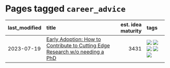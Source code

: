 # Pages tagged `career_advice`

|last_modified|title|est. idea maturity|tags
|:---|:---|---:|:---|
|2023-07-19|[Early Adoption: How to Contribute to Cutting Edge Research w/o needing a PhD](../early_adoption_and_fomo.md)|3431|[![](https://img.shields.io/badge/tag-autobiographical-936135)](../tags/autobiographical.md) [![](https://img.shields.io/badge/tag-career_advice-34720)](../tags/career_advice.md) [![](https://img.shields.io/badge/tag-early_adoption-db71cb)](../tags/early_adoption.md) [![](https://img.shields.io/badge/tag-mentoring-71e862)](../tags/mentoring.md) [![](https://img.shields.io/badge/tag-reddit-ad342b)](../tags/reddit.md)|